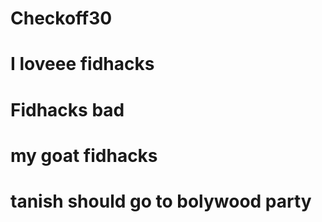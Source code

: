 # Checkoff30

# I loveee fidhacks

# Fidhacks bad
# my goat fidhacks

# tanish should go to bolywood party
